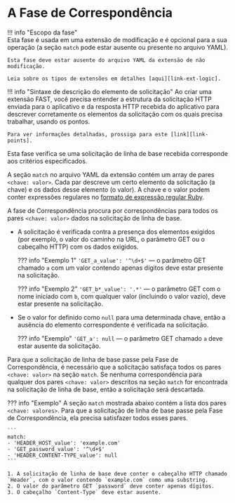 [link-points]:          points/intro.md
[link-ruby-regexp]:     http://ruby-doc.org/core-2.6.1/doc/regexp_rdoc.html
[link-ext-logic]:       logic.md

# A Fase de Correspondência

!!! info "Escopo da fase"  
    Esta fase é usada em uma extensão de modificação e é opcional para a sua operação (a seção `match` pode estar ausente ou presente no arquivo YAML).

    Esta fase deve estar ausente do arquivo YAML da extensão de não modificação.
    
    Leia sobre os tipos de extensões em detalhes [aqui][link-ext-logic].

!!! info "Sintaxe de descrição do elemento de solicitação"
     Ao criar uma extensão FAST, você precisa entender a estrutura da solicitação HTTP enviada para o aplicativo e da resposta HTTP recebida do aplicativo para descrever corretamente os elementos da solicitação com os quais precisa trabalhar, usando os pontos. 
    
    Para ver informações detalhadas, prossiga para este [link][link-points].

 Esta fase verifica se uma solicitação de linha de base recebida corresponde aos critérios especificados.

A seção `match` no arquivo YAML da extensão contém um array de pares `<chave: valor>`. Cada par descreve um certo elemento da solicitação (a chave) e os dados desse elemento (o valor). A chave e o valor podem conter expressões regulares no [formato de expressão regular Ruby][link-ruby-regexp].

A fase de Correspondência procura por correspondências para todos os pares `<chave: valor>` dados na solicitação de linha de base.
* A solicitação é verificada contra a presença dos elementos exigidos (por exemplo, o valor do caminho na URL, o parâmetro GET ou o cabeçalho HTTP) com os dados exigidos. 
    
    ??? info "Exemplo 1"
        `'GET_a_value': '^\d+$'` — o parâmetro GET chamado `a` com um valor contendo apenas dígitos deve estar presente na solicitação.
    
    ??? info "Exemplo 2"
        `'GET_b*_value': '.*'` — o parâmetro GET com o nome iniciado com `b`, com qualquer valor (incluindo o valor vazio), deve estar presente na solicitação.
    
* Se o valor for definido como `null` para uma determinada chave, então a ausência do elemento correspondente é verificada na solicitação.
    
    ??? info "Exemplo"
        `'GET_a': null` — o parâmetro GET chamado `a` deve estar ausente da solicitação.

Para que a solicitação de linha de base passe pela Fase de Correspondência, é necessário que a solicitação satisfaça todos os pares `<chave: valor>` na seção `match`. Se nenhuma correspondência para qualquer dos pares `<chave: valor>` descritos na seção `match` for encontrada na solicitação de linha de base, então a solicitação será descartada.

??? info "Exemplo"
   A seção `match` mostrada abaixo contém a lista dos pares `<chave: valores>`. Para que a solicitação de linha de base passe pela Fase de Correspondência, ela precisa satisfazer todos esses pares.

    ```
    match:
    - 'HEADER_HOST_value': 'example.com'
    - 'GET_password_value': '^\d+$'
    - 'HEADER_CONTENT-TYPE_value': null
    ```

    1. A solicitação de linha de base deve conter o cabeçalho HTTP chamado `Header`, com o valor contendo `example.com` como uma substring.
    2. O valor do parâmetro GET `password` deve conter apenas dígitos.
    3. O cabeçalho `Content-Type` deve estar ausente.
